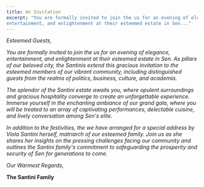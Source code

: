 ```yaml
---
title: An Invitation
excerpt: "You are formally invited to join the us for an evening of elegance,
entertainment, and enlightenment at their esteemed estate in Sen..."
---
```


*Esteemed Guests,*

*You are formally invited to join the us for an evening of elegance,
entertainment, and enlightenment at their esteemed estate in Sen. As
pillars of our beloved city, the Santinis extend this gracious
invitation to the esteemed members of our vibrant community, including
distinguished guests from the realms of politics, business, culture, and
academia.*

*The splendor of the Santini estate awaits you, where opulent
surroundings and gracious hospitality converge to create an
unforgettable experience. Immerse yourself in the enchanting ambiance of
our grand gala, where you will be treated to an array of captivating
performances, delectable cuisine, and lively conversation among Sen's
elite.*

*In addition to the festivities, the we have arranged for a special
address by Viola Santini herself, matriarch of our esteemed family. Join
us as she shares her insights on the pressing challenges facing our
community and outlines the Santini family's commitment to safeguarding
the prosperity and security of Sen for generations to come.*

*Our Warmest Regards,*

**The Santini Family**
